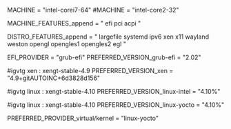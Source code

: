 MACHINE = "intel-corei7-64"
#MACHINE = "intel-core2-32"

MACHINE_FEATURES_append = " efi pci acpi "

DISTRO_FEATURES_append = " largefile systemd ipv6 xen x11 wayland weston opengl opengles1 opengles2 egl "

EFI_PROVIDER = "grub-efi"
PREFERRED_VERSION_grub-efi = "2.02"


#igvtg xen : xengt-stable-4.9
PREFERRED_VERSION_xen = "4.9+gitAUTOINC+6d3828d156"

#igvtg linux : xengt-stable-4.10
PREFERRED_VERSION_linux-intel = "4.10%"

#igvtg linux : xengt-stable-4.10
PREFERRED_VERSION_linux-yocto = "4.10%"

PREFERRED_PROVIDER_virtual/kernel = "linux-yocto"

